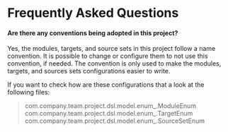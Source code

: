 # Frequently Asked Questions

#### Are there any conventions being adopted in this project?

Yes, the modules, targets, and source sets in this project follow
a name convention. It is possible to change or configure them to
not use this convention, if needed. The convention is only used to
make the modules, targets, and sources sets configurations easier to
write.

If you want to check how are these configurations that a look at
the following files:

> com.company.team.project.dsl.model.enum_.ModuleEnum
> com.company.team.project.dsl.model.enum_.TargetEnum
> com.company.team.project.dsl.model.enum_.SourceSetEnum
